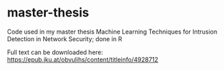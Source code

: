 # master-thesis
 Code used in my master thesis Machine Learning Techniques for Intrusion Detection in Network Security; done in R
 
 Full text can be downloaded here:
 https://epub.jku.at/obvulihs/content/titleinfo/4928712
